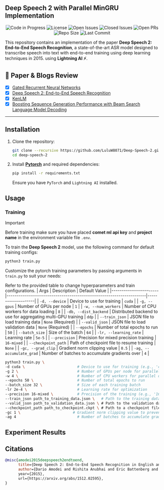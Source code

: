 ## Deep Speech 2 with Parallel MinGRU Implementation

<div align="center">

![Code in Progress](https://img.shields.io/badge/status-in_progress-yellow.svg) ![License](https://img.shields.io/github/license/LuluW8071/Deep-Speech-2) ![Open Issues](https://img.shields.io/github/issues/LuluW8071/Deep-Speech-2) ![Closed Issues](https://img.shields.io/github/issues-closed/LuluW8071/Deep-Speech-2) ![Open PRs](https://img.shields.io/github/issues-pr/LuluW8071/Deep-Speech-2) ![Repo Size](https://img.shields.io/github/repo-size/LuluW8071/Deep-Speech-2) ![Last Commit](https://img.shields.io/github/last-commit/LuluW8071/Deep-Speech-2)

</div>

This repository contains an implementation of the paper __Deep Speech 2: End-to-End Speech Recognition__, a state-of-the-art ASR model designed to transcribe speech into text with end-to-end training using deep learning techniques in 2015. using __Lightning AI :zap:__. 

## 📜 Paper & Blogs Review 

- [x] [Gated Recurrent Neural Networks](https://arxiv.org/pdf/1412.3555)
- [x] [Deep Speech 2: End-to-End Speech Recognition](https://arxiv.org/abs/1512.02595)
- [x] [KenLM](https://kheafield.com/code/kenlm/)
- [x] [Boosting Sequence Generation Performance with Beam Search Language Model Decoding](https://towardsdatascience.com/boosting-your-sequence-generation-performance-with-beam-search-language-model-decoding-74ee64de435a)

--- 

## Installation

1. Clone the repository:
   ```bash
   git clone --recursive https://github.com/LuluW8071/Deep-Speech-2.git
   cd deep-speech-2
   ```

2. Install **[Pytorch](https://pytorch.org/)** and  required dependencies:
   ```bash
   pip install -r requirements.txt
   ```

   Ensure you have `PyTorch` and `Lightning AI` installed.

## Usage

### Training

>[!IMPORTANT]
> Before training make sure you have placed __comet ml api key__ and __project name__ in the environment variable file `.env`.

To train the **Deep Speech 2** model, use the following command for default training configs:

```bash
python3 train.py
```

Customize the pytorch training parameters by passing arguments in `train.py` to suit your needs:

Refer to the provided table to change hyperparameters and train configurations.
| Args                   | Description                                                           | Default Value      |
|------------------------|-----------------------------------------------------------------------|--------------------|
| `-d, --device`         | Device to use for training                                            | `cuda`             |
| `-g, --gpus`           | Number of GPUs per node                                               | `1`                |
| `-w, --num_workers`    | Number of CPU workers for data loading                                | `8`                |
| `-db, --dist_backend`  | Distributed backend to use for aggregating multi-GPU training         | `ddp`              |
| `--train_json`         | JSON file to load training data                                       | `None` (Required)  |
| `--valid_json`         | JSON file to load validation data                                     | `None` (Required)  |
| `--epochs`             | Number of total epochs to run                                         | `50`               |
| `--batch_size`         | Size of the batch                                                     | `64`               |
| `-lr, --learning_rate` | Learning rate                                                         | `5e-5`             |
| `--precision`          | Precision for mixed precision training                                | `16-mixed`         |
| `--checkpoint_path`    | Path of checkpoint file to resume training                            | `None`             |
| `-gc, --grad_clip`     | Gradient norm clipping value                                          | `0.5`              |
| `-ag, --accumulate_grad` | Number of batches to accumulate gradients over                     | `4`                |



```bash
python3 train.py \
-d cuda \                        # Device to use for training (e.g., 'cuda' for GPU, 'cpu' for CPU)
-g 2 \                           # Number of GPUs per node for parallel GPU training
-w 4 \                           # Number of CPU workers for parallel data loading
--epochs 50 \                    # Number of total epochs to run
--batch_size 32 \                # Size of each training batch
-lr 2e-4 \                       # Learning rate for optimization
--precision 16-mixed \           # Precision of the training (e.g., '16-mixed' for mixed precision training)
--train_json path_to_training_data.json \   # Path to the training data JSON file
--valid_json path_to_validation_data.json \ # Path to the validation data JSON file
--checkpoint_path path_to_checkpoint.ckpt \ # Path to a checkpoint file to resume training
-gc 1 \                        # Gradient norm clipping value to prevent exploding gradients
-ag 4                            # Number of batches to accumulate gradients over
```

## Experiment Results

<!-- The model was trained on __LibriSpeech__ train set (100 + 360 + 500 hours) and validated on the __LibriSpeech__ test set ( ~ 10.5 hours).

| Dataset       | WER  |
|---------------|------|
| LibriSpeech   | 5.3% | -->

## Citations

```bibtex
@misc{amodei2015deepspeech2endtoend,
      title={Deep Speech 2: End-to-End Speech Recognition in English and Mandarin}, 
      author={Dario Amodei and Rishita Anubhai and Eric Battenberg and Carl Case and others,
      year={2015},
      url={https://arxiv.org/abs/1512.02595}, 
}
```